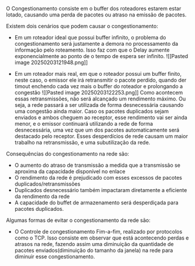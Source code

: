O Congestionamento consiste em o buffer dos roteadores estarem estar lotado, causando uma perda de pacotes ou atraso na emissão de pacotes.

Existem dois cenários que podem causar o congestionamento:
* Em um roteador ideal que possui buffer infinito, o problema do congestionamento será justamente a demora no processamento da informação pelo roteamento. Isso faz com que o Delay aumente exponencialmente ao ponto de o tempo de espera ser infinito.
	![[Pasted image 20250203121948.png]]

* Em um roteador mais real, em que o roteador possui um buffer finito, neste caso, o emissor ele irá retransmitir o pacote perdido, quando der timout enchendo cada vez mais o buffer do roteador e prolongando a congestão
	![[Pasted image 20250203122253.png]]
	Como acontecem essas retransmissões, não será alcançado um rendimento máximo. Ou seja, a rede passará a ser utilizada de forma desnecessária causando uma congestão ainda maior.
	Caso os pacotes duplicados sejam enviados e ambos cheguem ao receptor, esse rendimento vai ser ainda menor, e o emissor continuará utilizando a rede de forma desnecessária, uma vez que um dos pacotes automaticamente será destacado pelo receptor.
	Esses desperdícios de rede causam um maior trabalho na retransmissão, e uma subutilização da rede.

 Consequências do congestionamento na rede são:
 * O aumento do atraso de transmissão a medida que a transmissão se aproxima da capacidade disponível no enlace
 * O rendimento da rede é prejudicado com esses excessos de pacotes duplicados/retransmissões
 * Duplicados desnecessário também impactaram diretamente a eficiente da rendimento da rede
 * A capacidade do buffet de armazenamento será desperdiçada para pacotes duplicados.

Algumas formas de evitar o congestionamento da rede são:
* O Controle de congestionamento Fim-a-fim, realizado por protocolos como o TCP. Isso consiste em observar que está acontecendo perdas e atrasos na rede, fazendo assim uma diminuição da quantidade de pacotes enviados(diminuição do tamanho da janela) na rede para diminuir esse congestionamento.
